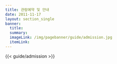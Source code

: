 ```yaml
---
title: 관람예약 및 안내
date: 2011-11-17
layout: section_single
banner:
  title:
  summary:
  imageLink: /img/pagebanner/guide/admission.jpg
  itemLink:
---
```


{{< guide/admission >}}